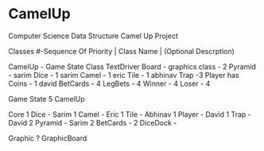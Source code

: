 # CamelUp
Computer Science Data Structure Camel Up Project

Classes
#-Sequence Of Priority | Class Name | (Optional Descrption)

CamelUp - Game State Class
TextDriver
Board - graphics class - 2
Pyramid - sarim
Dice - 1 sarim
Camel - 1 eric 
Tile - 1 abhinav
Trap -3
Player has Coins - 1 david
BetCards - 4
LegBets - 4
Winner - 4
Loser - 4


Game State
	5 CamelUp

Core
	1 Dice			-	Sarim
	1 Camel			-	Eric
	1 Tile			-	Abhinav
	1 Player		- 	David
	1 Trap			- 	David
	2 Pyramid		-	Sarim
	2 BetCards		- 
	2 DiceDock 		-

Graphic
	? GraphicBoard 
